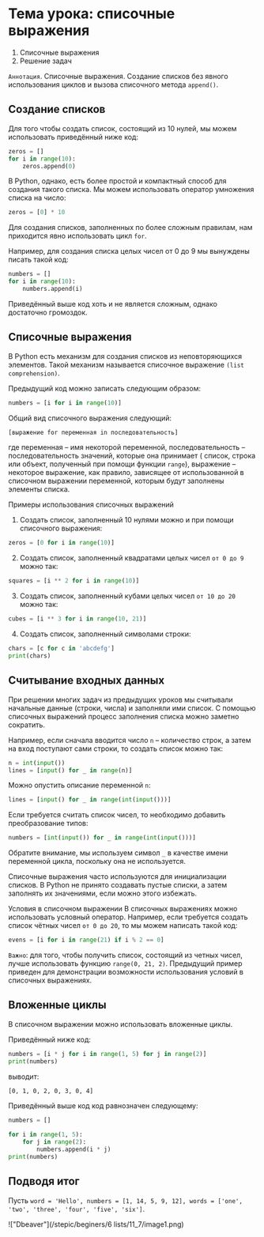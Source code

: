 # Тема урока: списочные выражения

1. Списочные выражения
2. Решение задач

`Аннотация`. Списочные выражения. Создание списков без явного использования циклов и вызова списочного метода
`append()`.

## Создание списков

Для того чтобы создать список, состоящий из 10 нулей, мы можем использовать приведённый ниже код:

```python
zeros = []
for i in range(10):
    zeros.append(0)
```

В Python, однако, есть более простой и компактный способ для создания такого списка. Мы можем использовать оператор
умножения списка на число:

```python
zeros = [0] * 10
```

Для создания списков, заполненных по более сложным правилам, нам приходится явно использовать цикл `for`.

Например, для создания списка целых чисел от 0 до 9 мы вынуждены писать такой код:

```python
numbers = []
for i in range(10):
    numbers.append(i)
```

Приведённый выше код хоть и не является сложным, однако достаточно громоздок.

## Списочные выражения
В Python есть механизм для создания списков из неповторяющихся элементов. Такой механизм называется списочное
выражение `(list comprehension)`.

Предыдущий код можно записать следующим образом:

```python
numbers = [i for i in range(10)]
```

Общий вид списочного выражения следующий:

```html
[выражение for переменная in последовательность]
```

где переменная – имя некоторой переменной, последовательность – последовательность значений, которые она принимает (
список, строка или объект, полученный при помощи функции `range`), выражение – некоторое выражение, как правило, зависящее
от использованной в списочном выражении переменной, которым будут заполнены элементы списка.

Примеры использования списочных выражений

1. Создать список, заполненный 10 нулями можно и при помощи списочного выражения:

```python
zeros = [0 for i in range(10)]
```

2. Создать список, заполненный квадратами целых чисел `от 0 до 9` можно так:

```python
squares = [i ** 2 for i in range(10)]
```

3. Создать список, заполненный кубами целых чисел `от 10 до 20` можно так:

```python
cubes = [i ** 3 for i in range(10, 21)]
```

4. Создать список, заполненный символами строки:

```python
chars = [c for c in 'abcdefg']
print(chars)
```

## Считывание входных данных
При решении многих задач из предыдущих уроков мы считывали начальные данные (строки, числа) и заполняли ими список. С
помощью списочных выражений процесс заполнения списка можно заметно сократить.

Например, если сначала вводится число `n` – количество строк, а затем на вход поступают сами строки, то создать список
можно так:

```python
n = int(input())
lines = [input() for _ in range(n)]
```

Можно опустить описание переменной `n`:

```python
lines = [input() for _ in range(int(input()))]
```

Если требуется считать список чисел, то необходимо добавить преобразование типов:

````python
numbers = [int(input()) for _ in range(int(input()))]
````

Обратите внимание, мы используем символ `_` в качестве имени переменной цикла, поскольку она не используется.

Списочные выражения часто используются для инициализации списков. В Python не принято создавать пустые списки, а затем
заполнять их значениями, если можно этого избежать.

Условия в списочном выражении
В списочных выражениях можно использовать условный оператор. Например, если требуется создать список чётных чисел `от 0
до 20`, то мы можем написать такой код:

```python
evens = [i for i in range(21) if i % 2 == 0]
```

`Важно`: для того, чтобы получить список, состоящий из четных чисел, лучше использовать функцию `range(0, 21, 2)`.
Предыдущий пример приведен для демонстрации возможности использования условий в списочных выражениях.

## Вложенные циклы
В списочном выражении можно использовать вложенные циклы.

Приведённый ниже код:

```python
numbers = [i * j for i in range(1, 5) for j in range(2)]
print(numbers)
```

выводит:

```html
[0, 1, 0, 2, 0, 3, 0, 4]
```

Приведённый выше код код равнозначен следующему:

```python
numbers = []

for i in range(1, 5):
    for j in range(2):
        numbers.append(i * j)
print(numbers)
```

## Подводя итог
Пусть `word = 'Hello', numbers = [1, 14, 5, 9, 12], words = ['one', 'two', 'three', 'four', 'five', 'six']`.

!["Dbeaver"](/stepic/beginers/6 lists/11_7/image1.png)